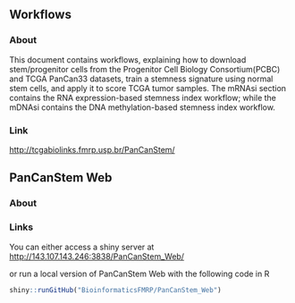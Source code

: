 ## Workflows

### About
This document contains workflows, explaining how to download stem/progenitor cells from the Progenitor Cell Biology Consortium(PCBC) and TCGA PanCan33 datasets, train a stemness signature using normal stem cells, and apply it to score TCGA tumor samples. The mRNAsi section contains the RNA expression-based stemness index workflow; while the mDNAsi contains the DNA methylation-based stemness index workflow.

### Link

http://tcgabiolinks.fmrp.usp.br/PanCanStem/

## PanCanStem Web

### About

### Links

You can either access a shiny server at 
http://143.107.143.246:3838/PanCanStem_Web/

or run a local version of PanCanStem Web with the following code in R
```r
shiny::runGitHub("BioinformaticsFMRP/PanCanStem_Web")
```

